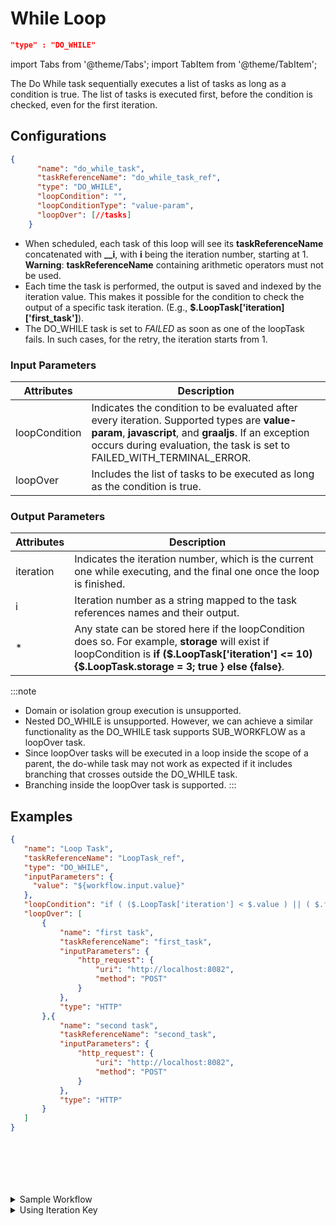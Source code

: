 # While Loop

```json
"type" : "DO_WHILE"
```
import Tabs from '@theme/Tabs';
import TabItem from '@theme/TabItem';

The Do While task sequentially executes a list of tasks as long as a condition is true. The list of tasks is executed first, before the condition is checked, even for the first iteration.

## Configurations

```json
{
      "name": "do_while_task",
      "taskReferenceName": "do_while_task_ref",
      "type": "DO_WHILE",
      "loopCondition": "",
      "loopConditionType": "value-param",
      "loopOver": [//tasks]
    }
```
* When scheduled, each task of this loop will see its **taskReferenceName** concatenated with **__i**, with **i** being the iteration number, starting at 1. **Warning**: **taskReferenceName** containing arithmetic operators must not be used.
* Each time the task is performed, the output is saved and indexed by the iteration value. This makes it possible for the condition to check the output of a specific task iteration. (E.g., **$.LoopTask['iteration]['first_task']**).
* The DO_WHILE task is set to *FAILED* as soon as one of the loopTask fails. In such cases, for the retry, the iteration starts from 1.

### Input Parameters

| Attributes    | Description                                                                                                                                                                                                                    |
| ------------- | ------------------------------------------------------------------------------------------------------------------------------------------------------------------------------------------------------------------------------ |
| loopCondition | Indicates the condition to be evaluated after every iteration. Supported types are **value-param**, **javascript**, and **graaljs**.  If an exception occurs during evaluation, the task is set to FAILED_WITH_TERMINAL_ERROR. |
| loopOver      | Includes the list of tasks to be executed as long as the condition is true.                                                                                                                                                    |

### Output Parameters​

| Attributes | Description                                                                                                                                                                                             |
| ---------- | ------------------------------------------------------------------------------------------------------------------------------------------------------------------------------------------------------- |
| iteration  | Indicates the iteration number, which is the current one while executing, and the final one once the loop is finished.                                                                                  |
| i          | Iteration number as a string mapped to the task references names and their output.                                                                                                                      |
| *          | Any state can be stored here if the loopCondition does so. For example, **storage** will exist if loopCondition is **if ($.LoopTask['iteration'] <= 10) {$.LoopTask.storage = 3; true } else {false}**. |

:::note
* Domain or isolation group execution is unsupported.
* Nested DO_WHILE is unsupported. However, we can achieve a similar functionality as the DO_WHILE task supports SUB_WORKFLOW as a loopOver task.
* Since loopOver tasks will be executed in a loop inside the scope of a parent, the do-while task may not work as expected if it includes branching that crosses outside the DO_WHILE task.
* Branching inside the loopOver task is supported.
:::

## Examples

<Tabs>
<TabItem value="JSON" label="JSON">

```json
{
   "name": "Loop Task",
   "taskReferenceName": "LoopTask_ref",
   "type": "DO_WHILE",
   "inputParameters": {
     "value": "${workflow.input.value}"
   },
   "loopCondition": "if ( ($.LoopTask['iteration'] < $.value ) || ( $.first_task['response']['body'] > 10)) { false; } else { true; }",
   "loopOver": [
       {
           "name": "first task",
           "taskReferenceName": "first_task",
           "inputParameters": {
               "http_request": {
                   "uri": "http://localhost:8082",
                   "method": "POST"
               }
           },
           "type": "HTTP"
       },{
           "name": "second task",
           "taskReferenceName": "second_task",
           "inputParameters": {
               "http_request": {
                   "uri": "http://localhost:8082",
                   "method": "POST"
               }
           },
           "type": "HTTP"
       }
   ]
}
```
</TabItem>

<TabItem value="Java" label="Java">

```java

```

</TabItem>
<TabItem value="Python" label="Python">

```python

```

</TabItem>
<TabItem value="Golang" label="Golang">

```go

```
</TabItem>
<TabItem value="CSharp" label="CSharp">

```csharp

```
</TabItem>
<TabItem value="Javascript" label="Javascript">

```javascript

```
</TabItem>

<TabItem value="clojure" label="Clojure">

```clojure

```

</TabItem>
</Tabs>

<details><summary>Sample Workflow</summary>
<p>

```json
{
   "name": "Loop Task",
   "taskReferenceName": "LoopTask",
   "type": "DO_WHILE",
   "inputParameters": {
     "value": "${workflow.input.value}"
   },
   "loopCondition": "if ( ($.LoopTask['iteration'] < $.value ) || ( $.first_task['response']['body'] > 10)) { false; } else { true; }",
   "loopOver": [
       {
           "name": "first task",
           "taskReferenceName": "first_task",
           "inputParameters": {
               "http_request": {
                   "uri": "http://localhost:8082",
                   "method": "POST"
               }
           },
           "type": "HTTP"
       },{
           "name": "second task",
           "taskReferenceName": "second_task",
           "inputParameters": {
               "http_request": {
                   "uri": "http://localhost:8082",
                   "method": "POST"
               }
           },
           "type": "HTTP"
       }
   ],
}
```

The above definition will produce the following execution, assuming three executions occurred (alongside **first_task__1**, **first_task__2**, **first_task__3**, **second_task__1**, **second_task__2**, and **second_task__3**):

```json
{
    "taskType": "DO_WHILE",
    "outputData": {
        "iteration": 3,
        "1": {
            "first_task": {
                "response": {},
                "headers": {
                    "Content-Type": "application/json"
                }
            },
            "second_task": {
                "response": {},
                "headers": {
                    "Content-Type": "application/json"
                }
            }
        },
        "2": {
            "first_task": {
                "response": {},
                "headers": {
                    "Content-Type": "application/json"
                }
            },
            "second_task": {
                "response": {},
                "headers": {
                    "Content-Type": "application/json"
                }
            }
        },
        "3": {
            "first_task": {
                "response": {},
                "headers": {
                    "Content-Type": "application/json"
                }
            },
            "second_task": {
                "response": {},
                "headers": {
                    "Content-Type": "application/json"
                }
            }
        }
    }
}
```
</p>
</details>

<details><summary>Using Iteration Key​</summary>
<p>
Sometimes, you may want to use the iteration value/counter in the tasks used in the loop. In this example, an API call is made to GitHub (to the Netflix Conductor repository), but each loop increases the pagination.

```json
{
      "name": "get_all_stars",
      "taskReferenceName": "get_all_stars_loop_ref",
      "inputParameters": {
        "stargazers": "4000"
      },
      "type": "DO_WHILE",
      "loopCondition": "if ($.get_all_stars_loop_ref['iteration'] < Math.ceil($.stargazers/100)) { true; } else { false; }",
      "loopOver": [
        {
          "name": "100_stargazers",
          "taskReferenceName": "hundred_stargazers_ref",
          "inputParameters": {
            "counter": "${get_all_stars_loop_ref.output.iteration}",
            "http_request": {
              "uri": "https://api.github.com/repos/ntflix/conductor/stargazers?page=${get_all_stars_loop_ref.output.iteration}&per_page=100",
              "method": "GET",
              "headers": {
                "Authorization": "token ${workflow.input.gh_token}",
                "Accept": "application/vnd.github.v3.star+json"
              }
            }
          },
          "type": "HTTP",
        }
      ]
    }
```

* The Loop **taskReferenceName** is "get_all_stars_loop_ref".
* In the **loopCondition**, the term **$.get_all_stars_loop_ref['iteration']** is used.
* In tasks embedded in the loop, **${get_all_stars_loop_ref.output.iteration}** is used. In this case, it defines which page of results the API should return.

</p>
</details>
